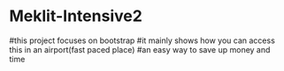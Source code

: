 # Meklit-Intensive2
#this project focuses on bootstrap 
#it mainly shows how you can access this in an airport(fast paced place)
#an easy way to save up money and time
